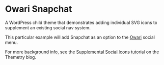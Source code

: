 # Owari Snapchat
A WordPress child theme that demonstrates adding individual SVG icons to supplement an existing social nav system.

This particular example will add Snapchat as an option to the [Owari](https://themetry.com/themes/owari/) social menu.

For more background info, see the [Supplemental Social Icons](https://themetry.com/supplemental-social-icons/) tutorial on the Themetry blog.
